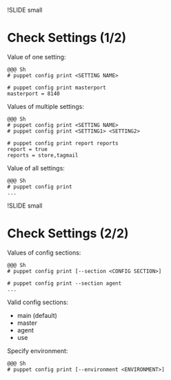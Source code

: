 !SLIDE small
# Check Settings (1/2)

Value of one setting:

    @@@ Sh
    # puppet config print <SETTING NAME>

    # puppet config print masterport
    masterport = 8140

Values of multiple settings:

    @@@ Sh
    # puppet config print <SETTING NAME>
    # puppet config print <SETTING1> <SETTING2>

    # puppet config print report reports
    report = true
    reports = store,tagmail

Value of all settings:

    @@@ Sh
    # puppet config print
    ...


!SLIDE small
# Check Settings (2/2)

Values of config sections:

    @@@ Sh
    # puppet config print [--section <CONFIG SECTION>]

    # puppet config print --section agent
    ...

Valid config sections:

* main (default)
* master
* agent
* use

Specify environment:

    @@@ Sh
    # puppet config print [--environment <ENVIRONMENT>]
